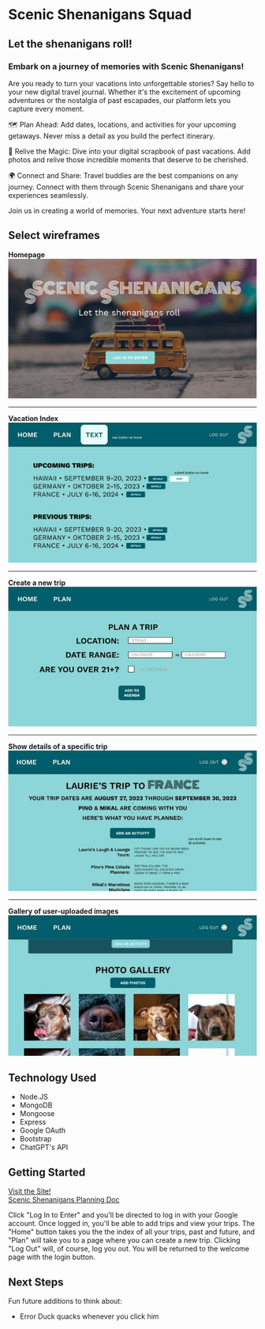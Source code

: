 # Scenic Shenanigans Squad

## Let the shenanigans roll!

### Embark on a journey of memories with Scenic Shenanigans!
Are you ready to turn your vacations into unforgettable stories? Say hello to your new digital travel journal. Whether it's the excitement of upcoming adventures or the nostalgia of past escapades, our platform lets you capture every moment.

🗺️ Plan Ahead: Add dates, locations, and activities for your upcoming getaways. Never miss a detail as you build the perfect itinerary.

📸 Relive the Magic: Dive into your digital scrapbook of past vacations. Add photos and relive those incredible moments that deserve to be cherished.

🌍 Connect and Share: Travel buddies are the best companions on any journey. Connect with them through Scenic Shenanigans and share your experiences seamlessly.

Join us in creating a world of memories. Your next adventure starts here!

## Select wireframes
**Homepage**<br>
![Wireframe screenshot](public/images/wireframe-homepage.jpg)<br>

_________________

**Vacation Index**<br>
![Wireframe screenshot](public/images/wireframe-index.jpg)<br>

_________________

**Create a new trip**<br>
![Wireframe screenshot](public/images/wireframe-new-trip.jpg)<br>

_________________

**Show details of a specific trip**<br>
![Wireframe screenshot](public/images/Wireframe-showpage.jpg)<br> 

_________________

**Gallery of user-uploaded images**<br>
![Wireframe screenshot](public/images/Wireframe-images.jpg)  

## Technology Used
- Node.JS
- MongoDB
- Mongoose
- Express
- Google OAuth
- Bootstrap
- ChatGPT's API

## Getting Started
[Visit the Site!](https://scenic-shenanigans-edd3a3d09050.herokuapp.com/) <br>
[Scenic Shenanigans Planning Doc](https://docs.google.com/spreadsheets/d/1jKdOorlJZ4x6ejF2cYETL-E8nCiXyT8uhOldVsT1uHQ/edit?usp=sharing)

Click "Log In to Enter" and you'll be directed to log in with your Google account. Once logged in, you'll be able to add trips and view your trips. The "Home" button takes you the the index of all your trips, past and future, and "Plan" will take you to a page where you can create a new trip. Clicking "Log Out" will, of course, log you out. You will be returned to the welcome page with the login button.



## Next Steps
Fun future additions to think about:
- Error Duck quacks whenever you click him
